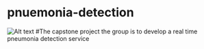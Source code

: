 # pnuemonia-detection
<img src="/path/to/img.jpg" alt="Alt text" title="">
#The capstone project the group is to develop a real time pneumonia detection service
